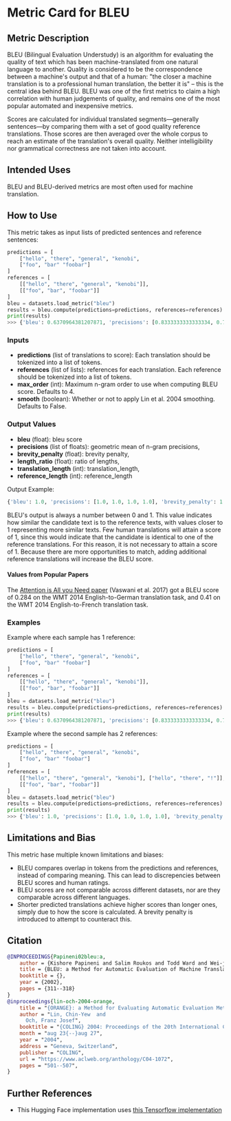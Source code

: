 # Metric Card for BLEU


## Metric Description
BLEU (Bilingual Evaluation Understudy) is an algorithm for evaluating the quality of text which has been machine-translated from one natural language to another. Quality is considered to be the correspondence between a machine's output and that of a human: "the closer a machine translation is to a professional human translation, the better it is" – this is the central idea behind BLEU. BLEU was one of the first metrics to claim a high correlation with human judgements of quality, and remains one of the most popular automated and inexpensive metrics. 

Scores are calculated for individual translated segments—generally sentences—by comparing them with a set of good quality reference translations. Those scores are then averaged over the whole corpus to reach an estimate of the translation's overall quality. Neither intelligibility nor grammatical correctness are not taken into account. 

## Intended Uses
BLEU and BLEU-derived metrics are most often used for machine translation.

## How to Use

This metric takes as input lists of predicted sentences and reference sentences:

```python
predictions = [
    ["hello", "there", "general", "kenobi",
    ["foo", "bar" "foobar"]
]
references = [
    [["hello", "there", "general", "kenobi"]],
    [["foo", "bar", "foobar"]]
]
bleu = datasets.load_metric("bleu")
results = bleu.compute(predictions=predictions, references=references)
print(results)
>>> {'bleu': 0.6370964381207871, 'precisions': [0.8333333333333334, 0.75, 1.0, 1.0], 'brevity_penalty': 0.7165313105737893, 'length_ratio': 0.75, 'translation_length': 6, 'reference_length': 8}
```

### Inputs
- **predictions** (list of translations to score): Each translation should be tokenized into a list of tokens.
- **references** (list of lists): references for each translation. Each reference should be tokenized into a list of tokens.
- **max_order** (int): Maximum n-gram order to use when computing BLEU score. Defaults to 4.
- **smooth** (boolean): Whether or not to apply Lin et al. 2004 smoothing. Defaults to False.

### Output Values
- **bleu** (float): bleu score
- **precisions** (list of floats): geometric mean of n-gram precisions,
- **brevity_penalty** (float): brevity penalty,
- **length_ratio** (float): ratio of lengths,
- **translation_length** (int): translation_length,
- **reference_length** (int): reference_length

Output Example:
```python
{'bleu': 1.0, 'precisions': [1.0, 1.0, 1.0, 1.0], 'brevity_penalty': 1.0, 'length_ratio': 1.167, 'translation_length': 7, 'reference_length': 6}
```

BLEU's output is always a number between 0 and 1. This value indicates how similar the candidate text is to the reference texts, with values closer to 1 representing more similar texts. Few human translations will attain a score of 1, since this would indicate that the candidate is identical to one of the reference translations. For this reason, it is not necessary to attain a score of 1. Because there are more opportunities to match, adding additional reference translations will increase the BLEU score.

#### Values from Popular Papers
The [Attention is All you Need paper](https://proceedings.neurips.cc/paper/2017/file/3f5ee243547dee91fbd053c1c4a845aa-Paper.pdf) (Vaswani et al. 2017) got a BLEU score of 0.284 on the WMT 2014 English-to-German translation task, and 0.41 on the WMT 2014 English-to-French translation task.

### Examples

Example where each sample has 1 reference:
```python
predictions = [
    ["hello", "there", "general", "kenobi",
    ["foo", "bar" "foobar"]
]
references = [
    [["hello", "there", "general", "kenobi"]],
    [["foo", "bar", "foobar"]]
]
bleu = datasets.load_metric("bleu")
results = bleu.compute(predictions=predictions, references=references)
print(results)
>>> {'bleu': 0.6370964381207871, 'precisions': [0.8333333333333334, 0.75, 1.0, 1.0], 'brevity_penalty': 0.7165313105737893, 'length_ratio': 0.75, 'translation_length': 6, 'reference_length': 8}
```

Example where the second sample has 2 references:
```python
predictions = [
    ["hello", "there", "general", "kenobi",
    ["foo", "bar" "foobar"]
]
references = [
    [["hello", "there", "general", "kenobi"], ["hello", "there", "!"]],
    [["foo", "bar", "foobar"]]
]
bleu = datasets.load_metric("bleu")
results = bleu.compute(predictions=predictions, references=references)
print(results)
>>> {'bleu': 1.0, 'precisions': [1.0, 1.0, 1.0, 1.0], 'brevity_penalty': 1.0, 'length_ratio': 1.1666666666666667, 'translation_length': 7, 'reference_length': 6}
```

## Limitations and Bias
This metric hase multiple known limitations and biases:
- BLEU compares overlap in tokens from the predictions and references, instead of comparing meaning. This can lead to discrepencies between BLEU scores and human ratings. 
- BLEU scores are not comparable across different datasets, nor are they comparable across different languages.
- Shorter predicted translations achieve higher scores than longer ones, simply due to how the score is calculated. A brevity penalty is introduced to attempt to counteract this.


## Citation
```bibtex
@INPROCEEDINGS{Papineni02bleu:a,
    author = {Kishore Papineni and Salim Roukos and Todd Ward and Wei-jing Zhu},
    title = {BLEU: a Method for Automatic Evaluation of Machine Translation},
    booktitle = {},
    year = {2002},
    pages = {311--318}
}
@inproceedings{lin-och-2004-orange,
    title = "{ORANGE}: a Method for Evaluating Automatic Evaluation Metrics for Machine Translation",
    author = "Lin, Chin-Yew  and
      Och, Franz Josef",
    booktitle = "{COLING} 2004: Proceedings of the 20th International Conference on Computational Linguistics",
    month = "aug 23{--}aug 27",
    year = "2004",
    address = "Geneva, Switzerland",
    publisher = "COLING",
    url = "https://www.aclweb.org/anthology/C04-1072",
    pages = "501--507",
}
```

## Further References
- This Hugging Face implementation uses [this Tensorflow implementation](https://github.com/tensorflow/nmt/blob/master/nmt/scripts/bleu.py)
